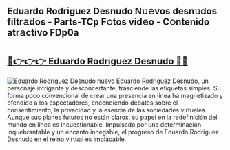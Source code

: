 ## Eduardo Rodriguez Desnudo N𝚞𝚎vos desn𝚞dos filtr𝚊dos - Parts-TCp F𝚘tos vid𝚎o - C𝚘ntenido atr𝚊ctivo FDp0a

# <h2><a href="http://mbaf50v.tromn.icu/?c=Eduardo+Rodriguez+Desnudo">🔗👉👉👉 Eduardo Rodriguez Desnudo 🔗🔗</a></h2>

[![Eduardo Rodriguez Desnudo nuevo](https://i.imgur.com/pEAQMta.gif)](http://mbaf50v.tromn.icu/?c=Eduardo+Rodriguez+Desnudo)
Eduardo Rodriguez Desnudo, un personaje intrigante y desconcertante, trasciende las etiquetas simples. Su forma poco convencional de crear una presencia en línea ha magnetizado y ofendido a los espectadores, encendiendo debates sobre el consentimiento, la privacidad y la esencia de las sociedades virtuales. Aunque sus planes futuros no están claros, su papel en la redefinición del mundo en línea es incuestionable. Impulsado por una determinación inquebrantable y un encanto innegable, el progreso de Eduardo Rodriguez Desnudo en el reino virtual es implacable.
